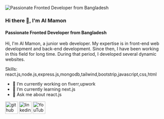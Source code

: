 ![Passionate Fronted Developer from Bangladesh](https://i.ibb.co/BzLQ3MB/react-developer-hiring-guide.png)

### Hi there 👋, I'm Al Mamon
#### Passionate Fronted Developer from Bangladesh


Hi, I'm Al Mamon, a junior web developer. My
expertise is in front-end web development and back-end
development. Since then, I have been working in this field for
long time. During that period, I developed several dynamic
websites.

Skills: react.js,node.js,express.js,mongodb,tailwind,bootstrip,javascript,css,html

- 🔭 I’m currently working on fiverr,upwork 
- 🌱 I’m currently learning next.js 
- 💬 Ask me about react.js 


[<img src='https://cdn.jsdelivr.net/npm/simple-icons@3.0.1/icons/github.svg' alt='github' height='40'>](https://github.com/mamondos)  [<img src='https://cdn.jsdelivr.net/npm/simple-icons@3.0.1/icons/linkedin.svg' alt='linkedin' height='40'>](https://www.linkedin.com/in/al-mamon-543821251/)  [<img src='https://cdn.jsdelivr.net/npm/simple-icons@3.0.1/icons/youtube.svg' alt='YouTube' height='40'>](https://www.youtube.com/channel/mamondots)  


